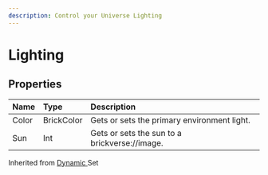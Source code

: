 ```yaml
---
description: Control your Universe Lighting
---
```


# Lighting

## Properties

| Name | Type | Description |
| :--- | :--- | :--- |
| Color | BrickColor | Gets or sets the primary environment light. |
| Sun | Int | Gets or sets the sun to a brickverse://image. |

Inherited from [Dynamic ](https://docs.brickverse.co/bricklua-lua-references-manual/dymanic)Set

